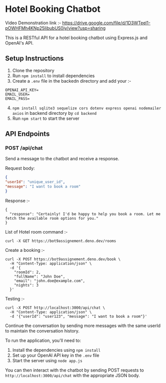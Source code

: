 # Hotel Booking Chatbot

Video Demonstration link :- https://drive.google.com/file/d/1D3WTeel1-pOWHFMh4KNp25IibubUS0iy/view?usp=sharing

This is a RESTful API for a hotel booking chatbot using Express.js and OpenAI's API.

## Setup Instructions

1. Clone the repository
2. Run `npm install` to install dependencies
3. Create a `.env` file in the backedn directory and add your :-
```
OPENAI_API_KEY=
EMAIL_USER=
EMAIL_PASS=
```
    
4. `npm install sqlite3 sequelize cors dotenv express openai nodemailer axios` in backend directory by `cd backend`
5. Run `npm start` to start the server

## API Endpoints

### POST /api/chat

Send a message to the chatbot and receive a response.

Request body:
```json :- 
{
"userId": "unique_user_id",
"message": "I want to book a room"
}  
```


Response :- 
``` 
{
  "response": "Certainly! I'd be happy to help you book a room. Let me fetch the available room options for you."
}
```


List of Hotel room command :-
```
curl -X GET https://bot9assignement.deno.dev/rooms

```

Create a booking :-

```
curl -X POST https://bot9assignement.deno.dev/book \
  -H "Content-Type: application/json" \
  -d '{
    "roomId": 2,
    "fullName": "John Doe",
    "email": "john.doe@example.com",
    "nights": 3
  }'

```

Testing :- 
```
curl -X POST http://localhost:3000/api/chat \
  -H "Content-Type: application/json" \
  -d '{"userId": "user123", "message": "I want to book a room"}'
```

Continue the conversation by sending more messages with the same userId to maintain the conversation history.

To run the application, you'll need to:

1. Install the dependencies using `npm install`
2. Set up your OpenAI API key in the `.env` file
3. Start the server using `node app.js`

You can then interact with the chatbot by sending POST requests to `http://localhost:3000/api/chat` with the appropriate JSON body.


